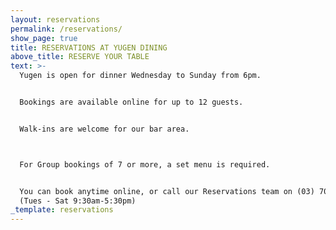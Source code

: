 ```yaml
---
layout: reservations
permalink: /reservations/
show_page: true
title: RESERVATIONS AT YUGEN DINING
above_title: RESERVE YOUR TABLE
text: >-
  Yugen is open for dinner Wednesday to Sunday from 6pm.


  Bookings are available online for up to 12 guests.


  Walk-ins are welcome for our bar area.



  For Group bookings of 7 or more, a set menu is required.


  You can book anytime online, or call our Reservations team on (03) 7000 3232
  (Tues - Sat 9:30am-5:30pm)
_template: reservations
---
```










